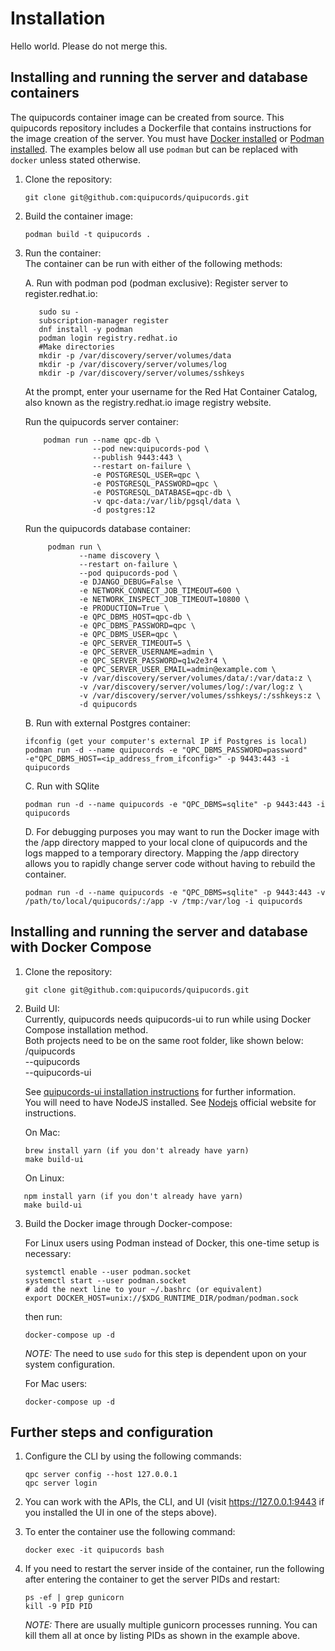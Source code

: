 # Installation

Hello world. Please do not merge this.

##  Installing and running the server and database containers 
The quipucords container image can be created from source. This quipucords repository includes a Dockerfile that contains instructions for the image creation of the server.
You must have [Docker installed](https://docs.docker.com/engine/installation/) or [Podman installed](https://podman.io/getting-started/installation).
The examples below all use `podman` but can be replaced with `docker` unless stated otherwise.
1. Clone the repository:
   ```
   git clone git@github.com:quipucords/quipucords.git
   ```

2. Build the container image:  
   ```
   podman build -t quipucords .
   ```
3. Run the container:  
   The container can be run with either of the following methods:  

      A. Run with podman pod (podman exclusive):
         Register server to register.redhat.io:
      ```
         sudo su -
         subscription-manager register
         dnf install -y podman
         podman login registry.redhat.io
         #Make directories
         mkdir -p /var/discovery/server/volumes/data
         mkdir -p /var/discovery/server/volumes/log
         mkdir -p /var/discovery/server/volumes/sshkeys
     ```
    At the prompt, enter your username for the Red Hat Container Catalog, also known as the registry.redhat.io image registry website.

    Run the quipucords server container:
     ```
         podman run --name qpc-db \
                    --pod new:quipucords-pod \
                    --publish 9443:443 \
                    --restart on-failure \
                    -e POSTGRESQL_USER=qpc \
                    -e POSTGRESQL_PASSWORD=qpc \
                    -e POSTGRESQL_DATABASE=qpc-db \
                    -v qpc-data:/var/lib/pgsql/data \
                    -d postgres:12
    ```
    Run the quipucords database container:
    ```
         podman run \
                --name discovery \
                --restart on-failure \
                --pod quipucords-pod \
                -e DJANGO_DEBUG=False \
                -e NETWORK_CONNECT_JOB_TIMEOUT=600 \
                -e NETWORK_INSPECT_JOB_TIMEOUT=10800 \
                -e PRODUCTION=True \
                -e QPC_DBMS_HOST=qpc-db \
                -e QPC_DBMS_PASSWORD=qpc \
                -e QPC_DBMS_USER=qpc \
                -e QPC_SERVER_TIMEOUT=5 \
                -e QPC_SERVER_USERNAME=admin \
                -e QPC_SERVER_PASSWORD=q1w2e3r4 \
                -e QPC_SERVER_USER_EMAIL=admin@example.com \
                -v /var/discovery/server/volumes/data/:/var/data:z \
                -v /var/discovery/server/volumes/log/:/var/log:z \
                -v /var/discovery/server/volumes/sshkeys/:/sshkeys:z \
                -d quipucords
   ```
   
     B. Run with external Postgres container:

   ```
   ifconfig (get your computer's external IP if Postgres is local)
   podman run -d --name quipucords -e "QPC_DBMS_PASSWORD=password" 
   -e"QPC_DBMS_HOST=<ip_address_from_ifconfig>" -p 9443:443 -i quipucords
   ```
     C. Run with SQlite 
   
   ```
   podman run -d --name quipucords -e "QPC_DBMS=sqlite" -p 9443:443 -i quipucords
   ```
     D. For debugging purposes you may want to run the Docker image with the /app directory mapped to your local clone of quipucords and the logs mapped to a temporary directory. Mapping the /app directory allows you to rapidly change server code without having to rebuild the container. 
   ```
   podman run -d --name quipucords -e "QPC_DBMS=sqlite" -p 9443:443 -v 
   /path/to/local/quipucords/:/app -v /tmp:/var/log -i quipucords
   ```
##  Installing and running the server and database with Docker Compose

1. Clone the repository:
   ```
   git clone git@github.com:quipucords/quipucords.git
   ```

2. Build UI:  
Currently, quipucords needs quipucords-ui to run while using Docker Compose installation method.  
Both projects need to be on the same root folder, like shown below:
/quipucords  
   --quipucords  
   --quipucords-ui

   
   See [quipucords-ui installation instructions](https://github.com/quipucords/quipucords-ui) for further information.  
   You will need to have NodeJS installed. See [Nodejs](<https://nodejs.org/>) official website for instructions.  
   
   On Mac:
   ```
   brew install yarn (if you don't already have yarn)
   make build-ui 
   ```
 
   On Linux:
   
```
   npm install yarn (if you don't already have yarn)
   make build-ui 
 ```
3. Build the Docker image through Docker-compose:

   For Linux users using Podman instead of Docker, this one-time setup is necessary:
   ```
   systemctl enable --user podman.socket
   systemctl start --user podman.socket
   # add the next line to your ~/.bashrc (or equivalent)
   export DOCKER_HOST=unix://$XDG_RUNTIME_DIR/podman/podman.sock
   ```
   then run:
   ```
   docker-compose up -d
   ```
   _NOTE:_ The need to use ``sudo`` for this step is dependent upon on your system configuration.  

   For Mac users:
   ```
   docker-compose up -d

##  Further steps and configuration
1. Configure the CLI by using the following commands:
    ```
    qpc server config --host 127.0.0.1
    qpc server login
    ```
2. You can work with the APIs, the CLI, and UI (visit https://127.0.0.1:9443 if you installed the UI in one of the steps above).

3. To enter the container use the following command:
    ```
    docker exec -it quipucords bash
    ```

4. If you need to restart the server inside of the container, run the following after entering the container to get the server PIDs and restart:
    ```
    ps -ef | grep gunicorn
    kill -9 PID PID
    ```
    _NOTE:_ There are usually multiple gunicorn processes running. You can kill them all at once by listing PIDs as shown in the example above.
